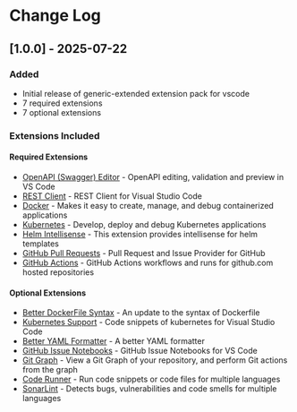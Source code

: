 # Change Log

## [1.0.0] - 2025-07-22

### Added
- Initial release of generic-extended extension pack for vscode
- 7 required extensions
- 7 optional extensions

### Extensions Included

#### Required Extensions
- [OpenAPI (Swagger) Editor](https://marketplace.visualstudio.com/items?itemName&#x3D;42crunch.vscode-openapi) - OpenAPI editing, validation and preview in VS Code
- [REST Client](https://marketplace.visualstudio.com/items?itemName&#x3D;humao.rest-client) - REST Client for Visual Studio Code
- [Docker](https://marketplace.visualstudio.com/items?itemName&#x3D;ms-azuretools.vscode-docker) - Makes it easy to create, manage, and debug containerized applications
- [Kubernetes](https://marketplace.visualstudio.com/items?itemName&#x3D;ms-kubernetes-tools.vscode-kubernetes-tools) - Develop, deploy and debug Kubernetes applications
- [Helm Intellisense](https://marketplace.visualstudio.com/items?itemName&#x3D;tim-koehler.helm-intellisense) - This extension provides intellisense for helm templates
- [GitHub Pull Requests](https://marketplace.visualstudio.com/items?itemName&#x3D;github.vscode-pull-request-github) - Pull Request and Issue Provider for GitHub
- [GitHub Actions](https://marketplace.visualstudio.com/items?itemName&#x3D;github.vscode-github-actions) - GitHub Actions workflows and runs for github.com hosted repositories

#### Optional Extensions  
- [Better DockerFile Syntax](https://marketplace.visualstudio.com/items?itemName&#x3D;jeff-hykin.better-dockerfile-syntax) - An update to the syntax of Dockerfile
- [Kubernetes Support](https://marketplace.visualstudio.com/items?itemName&#x3D;ipedrazas.kubernetes-snippets) - Code snippets of kubernetes for Visual Studio Code
- [Better YAML Formatter](https://marketplace.visualstudio.com/items?itemName&#x3D;kennylong.kubernetes-yaml-formatter) - A better YAML formatter
- [GitHub Issue Notebooks](https://marketplace.visualstudio.com/items?itemName&#x3D;ms-vscode.vscode-github-issue-notebooks) - GitHub Issue Notebooks for VS Code
- [Git Graph](https://marketplace.visualstudio.com/items?itemName&#x3D;mhutchie.git-graph) - View a Git Graph of your repository, and perform Git actions from the graph
- [Code Runner](https://marketplace.visualstudio.com/items?itemName&#x3D;formulahendry.code-runner) - Run code snippets or code files for multiple languages
- [SonarLint](https://marketplace.visualstudio.com/items?itemName&#x3D;SonarSource.sonarlint-vscode) - Detects bugs, vulnerabilities and code smells for multiple languages
